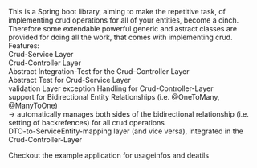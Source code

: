 This is a Spring boot library, aiming to make the repetitive task, of implementing crud operations for all of your entities, become a cinch.  
Therefore some extendable powerful generic and astract classes are provided for doing all the work, that comes with implementing crud.  
Features:  
Crud-Service Layer  
Crud-Controller Layer  
Abstract Integration-Test for the Crud-Controller Layer  
Abstract Test for Crud-Service Layer  
validation Layer
exception Handling for Crud-Controller-Layer  
support for Bidirectional Entity Relationships (i.e. @OneToMany, @ManyToOne)  
     -> automatically manages both sides of the bidirectional relationship (i.e. setting of backrefences) for all crud                                     operations  
     DTO-to-ServiceEntity-mapping layer (and vice versa), integrated in the Crud-Controller-Layer  
  
Checkout the example application for usageinfos and deatils
